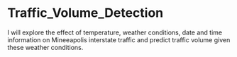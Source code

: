 # Traffic_Volume_Detection
 I will explore the effect of temperature, weather conditions, date and time information on Mineeapolis interstate traffic and predict traffic volume given these weather conditions.
